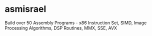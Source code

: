 # asmisrael
Build over 50 Assembly Programs - x86 Instruction Set, SIMD, Image Processing Algorithms, DSP Routines, MMX, SSE, AVX

